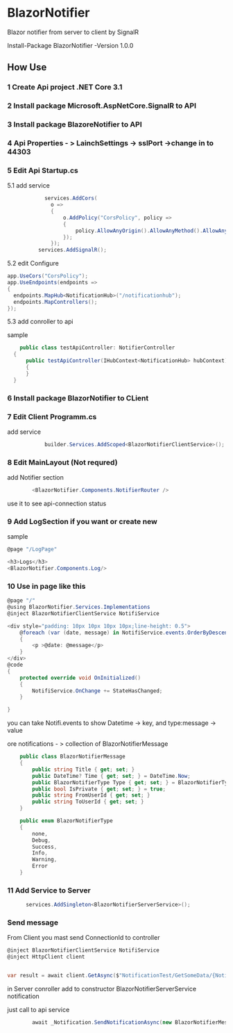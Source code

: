 # BlazorNotifier
Blazor notifier from server to client by SignalR

Install-Package BlazorNotifier -Version 1.0.0

## How Use

### 1 Create Api project .NET Core 3.1
### 2 Install package Microsoft.AspNetCore.SignalR to API
### 3 Install package BlazoreNotifier to API
### 4 Api Properties - > LainchSettings -> sslPort ->change in to 44303
### 5 Edit Api Startup.cs
  5.1 add service
  ```C#
              services.AddCors(
                o =>
                {
                    o.AddPolicy("CorsPolicy", policy =>
                    {
                        policy.AllowAnyOrigin().AllowAnyMethod().AllowAnyHeader();
                    });
                });
            services.AddSignalR();
  ```
  5.2 edit Configure
  ```C#
  app.UseCors("CorsPolicy");
  app.UseEndpoints(endpoints =>
  {
    endpoints.MapHub<NotificationHub>("/notificationhub");
    endpoints.MapControllers();
  });
  ```
  5.3 add conroller to api
  
  sample
  ```C#
      public class testApiController: NotifierController
    {
        public testApiController(IHubContext<NotificationHub> hubContext) : base(hubContext)
        {
        }
    }
  ```
### 6 Install package BlazorNotifier to CLient 
### 7 Edit Client Programm.cs
 add service
 ```C#
             builder.Services.AddScoped<BlazorNotifierClientService>();
 ```
### 8 Edit MainLayout (Not requred)
add Notifier section
```C#
        <BlazorNotifier.Components.NotifierRouter />
```
use it to see api-connection status

### 9 Add LogSection if you want or create new
sample
```C#
@page "/LogPage"

<h3>Logs</h3>
<BlazorNotifier.Components.Log/>
```

### 10 Use in page like this
```C#
@page "/"
@using BlazorNotifier.Services.Implementations
@inject BlazorNotifierClientService NotifiService

<div style="padding: 10px 10px 10px 10px;line-height: 0.5">
    @foreach (var (date, message) in NotifiService.events.OrderByDescending(i => i.Key))
    {
        <p >@date: @message</p>
    }
</div>
@code
{
    protected override void OnInitialized()
    {
        NotifiService.OnChange += StateHasChanged;
    }

}
```

you can take
Notifi.events to show Datetime -> key, and type:message -> value

ore 
notifications - > collection of BlazorNotifierMessage

```C#
    public class BlazorNotifierMessage
    {
        public string Title { get; set; }
        public DateTime? Time { get; set; } = DateTime.Now;
        public BlazorNotifierType Type { get; set; } = BlazorNotifierType.none;
        public bool IsPrivate { get; set; } = true;
        public string FromUserId { get; set; }
        public string ToUserId { get; set; }
    }

    public enum BlazorNotifierType
    {
        none,
        Debug,
        Success,
        Info,
        Warning,
        Error
    }
```

### 11 Add Service to Server
```C#
      services.AddSingleton<BlazorNotifierServerService>();
```

### Send message

From Client you mast send ConnectionId to controller
```C#
@inject BlazorNotifierClientService NotifiService
@inject HttpClient client


var result = await client.GetAsync($"NotificationTest/GetSomeData/{NotifiService.UserId}");
```
in Server conroller add to constructor BlazorNotifierServerService notification

just call to api service
```C#
        await _Notification.SendNotificationAsync(new BlazorNotifierMessage {Title = $"Step {i}", FromUserId = UserId, Type = BlazorNotifierType.Info});
```
 

